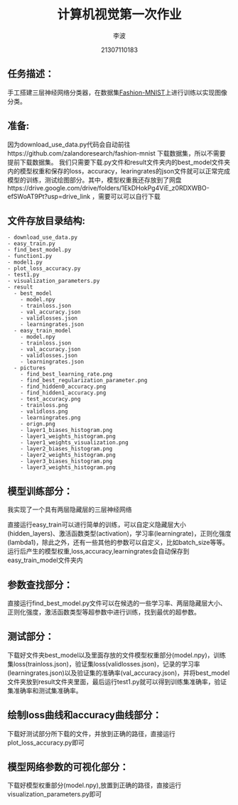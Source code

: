 <div align="center">

# 计算机视觉第一次作业

李波

21307110183



</div>

## 任务描述：

手工搭建三层神经网络分类器，在数据集[Fashion-MNIST](https://github.com/zalandoresearch/fashion-mnist)上进行训练以实现图像分类。

## 准备:

因为download_use_data.py代码会自动前往https://github.com/zalandoresearch/fashion-mnist
下载数据集，所以不需要提前下载数据集。
我们只需要下载.py文件和result文件夹内的best_model文件夹内的模型权重和保存的loss，accuracy，learingrates的json文件就可以正常完成模型的训练，测试绘图部分。其中，模型权重我还存放到了网盘https://drive.google.com/drive/folders/1EkDHokPg4ViE_z0RDXWBO-efSWoAT9Pt?usp=drive_link
，需要可以可以自行下载

## 文件存放目录结构:

```plaintext
- download_use_data.py
- easy_train.py
- find_best_model.py
- function1.py
- model1.py
- plot_loss_accuracy.py
- test1.py
- visualization_parameters.py
- result
  - best_model
    - model.npy
    - trainloss.json
    - val_accuracy.json
    - validlosses.json
    - learningrates.json
  - easy_train_model
    - model.npy
    - trainloss.json
    - val_accuracy.json
    - validlosses.json
    - learningrates.json
  - pictures
    - find_best_learning_rate.png
    - find_best_regularization_parameter.png
    - find_hidden0_accuracy.png
    - find_hidden1_accuracy.png
    - test_accuracy.png
    - trainloss.png
    - validloss.png
    - learningrates.png
    - orign.png
    - layer1_biases_histogram.png
    - layer1_weights_histogram.png
    - layer1_weights_visualization.png
    - layer2_biases_histogram.png
    - layer2_weights_histogram.png
    - layer3_biases_histogram.png
    - layer3_weights_histogram.png
```

## 模型训练部分：
我实现了一个具有两层隐藏层的三层神经网络

直接运行easy_train可以进行简单的训练，可以自定义隐藏层大小(hidden_layers)、激活函数类型(activation)，学习率(learningrate)，正则化强度(lambda1)，除此之外，还有一些其他的参数可以自定义，比如batch_size等等。运行后产生的模型权重,loss,accuracy,learningrates会自动保存到easy_train_model文件夹内

## 参数查找部分：

直接运行find_best_model.py文件可以在候选的一些学习率、两层隐藏层大小、正则化强度，激活函数类型等超参数中进行训练，找到最优的超参数。

## 测试部分：

下载好文件夹best_model以及里面存放的文件模型权重部分(model.npy)，训练集loss(trainloss.json)，验证集loss(validlosses.json)，记录的学习率(learningrates.json)以及验证集的准确率(val_accuracy.json)，并将best_model文件夹放到result文件夹里面，最后运行test1.py就可以得到训练集准确率，验证集准确率和测试集准确率。

## 绘制loss曲线和accuracy曲线部分：
下载好测试部分所下载的文件，并放到正确的路径，直接运行plot_loss_accuracy.py即可

## 模型网络参数的可视化部分：
下载好模型权重部分(model.npy),放置到正确的路径，直接运行visualization_parameters.py即可
